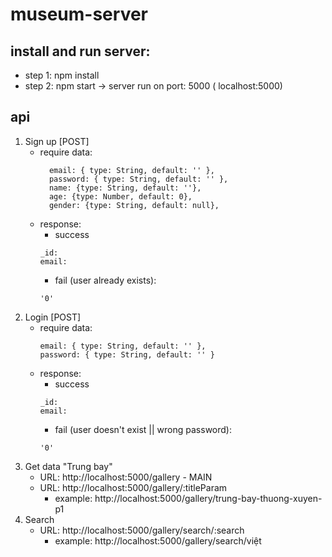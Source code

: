 # museum-server  

## install and run server:
 - step 1: npm install
 - step 2: npm start -> server run on port: 5000 ( localhost:5000)
## api  
1. Sign up [POST]
   - require data:
      ```
        email: { type: String, default: '' },
        password: { type: String, default: '' },
        name: {type: String, default: ''},
        age: {type: Number, default: 0},
        gender: {type: String, default: null},
      ```
   - response:
      - success
      ```
      _id:
      email:
      ```
      - fail (user already exists):
      ```
      '0'
      ```
2. Login [POST]
   - require data:
     ```
     email: { type: String, default: '' },
     password: { type: String, default: '' }
     ```
   - response:
       - success
        ```
        _id:
        email:
        ```
       - fail (user doesn't exist || wrong password):
        ```
        '0'
        ```
3. Get data "Trung bay"
   - URL: http://localhost:5000/gallery - MAIN
   - URL: http://localhost:5000/gallery/:titleParam
     - example: http://localhost:5000/gallery/trung-bay-thuong-xuyen-p1
4. Search
   - URL: http://localhost:5000/gallery/search/:search
       - example: http://localhost:5000/gallery/search/việt
   
  
  
   
   

     
         
